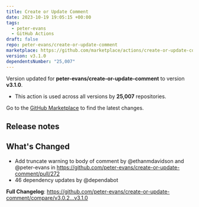 ```yaml
---
title: Create or Update Comment
date: 2023-10-19 19:05:15 +00:00
tags:
  - peter-evans
  - GitHub Actions
draft: false
repo: peter-evans/create-or-update-comment
marketplace: https://github.com/marketplace/actions/create-or-update-comment
version: v3.1.0
dependentsNumber: "25,007"
---
```



Version updated for **peter-evans/create-or-update-comment** to version **v3.1.0**.
- This action is used across all versions by **25,007** repositories.

Go to the [GitHub Marketplace](https://github.com/marketplace/actions/create-or-update-comment) to find the latest changes.

## Release notes

## What's Changed
* Add truncate warning to body of comment by @ethanmdavidson and @peter-evans in https://github.com/peter-evans/create-or-update-comment/pull/272
* 46 dependency updates by @dependabot

**Full Changelog**: https://github.com/peter-evans/create-or-update-comment/compare/v3.0.2...v3.1.0
